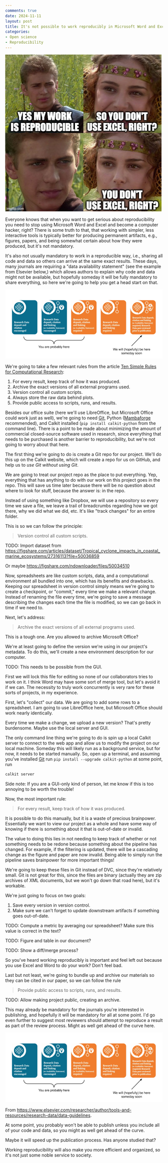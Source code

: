 ```yaml
---
comments: true
date: 2024-11-11
layout: post
title: It's not possible to work reproducibly in Microsoft Word and Excel, right?
categories:
- Open science
- Reproducibility
---
```


![Anakin uses Excel.](/images/repro-office/anakin-excel.jpg)

Everyone knows that when you want to get serious about reproducibility
you need to stop using Microsoft Word and Excel and become a computer hacker,
right?
There is some truth to that, that working with simpler,
less interactive tools is typically better for producing permanent artifacts,
e.g., figures, papers, and being somewhat certain about how they were produced,
but it's not mandatory.

It's also not usually mandatory to work in a reproducible way, i.e.,
sharing all code and data so others can arrive at the same exact results.
These days, many journals are requiring a "data availability statement"
(see the example from Elsevier below,)
which allows authors to explain why code and data might not be available,
but hopefully someday it will be fully mandatory to share everything,
so here we're going to help you get a head start on that.

![Data availability standards.](/images/repro-office/elsevier-research-data-guidelines.png)

We're going to take a few relevant rules from the article
[Ten Simple Rules for Computational Research](https://doi.org/10.1371/journal.pcbi.1003285):

1. For every result, keep track of how it was produced.
1. Archive the exact versions of all external programs used.
1. Version control all custom scripts.
1. Always store the raw data behind plots.
1. Provide public access to scripts, runs, and results.

Besides our office suite
(here we'll use LibreOffice, but Microsoft Office could work just as well),
we're going to need
[Git](https://git-scm.com),
Python ([Mambaforge](https://conda-forge.org/miniforge/) recommended),
and Calkit installed (`pip install calkit-python` from the command line).
There is a point to be made about minimizing the amount of commercial
closed-source software
used in research, since everything that needs to be purchased
is another barrier to reproducibility, but we're not going to worry
about that here.

The first thing we're going to do is create a Git repo for our project.
We'll do this up on the Calkit website,
which will create a repo for us on GitHub,
and help us to _use Git without using Git_.

We are going to treat our project repo as the place to put everything.
Yep, everything that has anything to do with our work on this project
goes in the repo.
This will save us time later because there will be no question about
where to look for stuff, because the answer is: in the repo.

Instead of using something like Dropbox,
we will use a repository so every time we save a file,
we leave a trail of breadcrumbs regarding how we got there,
why we did what we did, etc.
It's like "track changes" for an entire folder.

This is so we can follow the principle:

>Version control all custom scripts.

TODO: Import dataset from
https://figshare.com/articles/dataset/Tropical_cyclone_impacts_in_coastal_marine_ecosystems/27316113?file=50036859

Or maybe
https://figshare.com/ndownloader/files/50034510

Now, spreadsheets are like custom scripts, data, and a computational
environment all bundled into one,
which has its benefits and drawbacks.
Keeping our spreadsheet in version control simply means we're
going to create a checkpoint, or "commit,"
every time we make a relevant change.
Instead of renaming the file every time,
we're going to save a message describing the changes each time
the file is modified,
so we can go back in time if we need to.

Next, let's address:

>Archive the exact versions of all external programs used.

This is a tough one.
Are you allowed to archive Microsoft Office?

We're at least going to define the version we're
using in our project's metadata.
To do this, we'll create a new environment description for our
computer.

TODO: This needs to be possible from the GUI.

First we will lock this file for editing so none of our collaborators
tries to work on it.
I think Word may have some sort of merge tool,
but let's avoid it if we can.
The necessity to truly work concurrently is very rare for these sorts of
projects, in my experience.

First, let's "collect" our data.
We are going to add some rows to a spreadsheet.
I am going to use LibreOffice here, but Microsoft Office should
work nearly identically.

Every time we make a change, we upload a new version?
That's pretty burdensome.
Maybe use the local server and GUI.

The only command line thing we're going to do is spin up a local Calkit
server to connect to the web app and allow us to modify the project
on our local machine.
Someday this will likely run as a background service,
but for now, it needs to be started manually.
So, open up a terminal, and assuming you've
installed [Git](https://git-scm.com)
run `pip install --upgrade calkit-python`
at some point, run

```sh
calkit server
```

Side note: If you are a GUI-only kind of person,
let me know if this is too annoying to be worth the trouble!

Now, the most important rule:

>For every result, keep track of how it was produced.

It is possible to do this manually,
but it is a waste of precious brainpower.
Essentially we want to view our project as a whole
and have some way of knowing if there is something about it
that is out-of-date or invalid.

The value to doing this lies in not needing to keep track of
whether or not something needs to be redone because
something about the pipeline has changed.
For example, if the filtering is updated,
there will be a cascading change as the figure and paper
are now invalid.
Being able to simply run the pipeline saves brainpower
for more important things!

We're going to keep these files in Git instead of DVC,
since they're relatively small.
Git is not great for this, since the files are binary
(actually they are zip archives of XML documents,
but we won't go down that road here),
but it's workable.

We're just going to focus on two goals:
1. Save every version in version control.
2. Make sure we can't forget to update downstream artifacts if something
   goes out-of-date.

TODO: Compute a metric by averaging our spreadsheet?
Make sure this value is correct in the text?

TODO: Figure and table in our document?

TODO: Show a diff/merge process?

So you've heard working reproducibly is important and feel left out because
you use Excel and Word to do your work?
Don't feel bad.

Last but not least,
we're going to bundle up and archive our materials so they can
be cited in our paper,
so we can follow the rule

>Provide public access to scripts, runs, and results.

TODO: Allow making project public, creating an archive.

This may already be mandatory for the journals you're
interested in publishing,
and hopefully it will be mandatory for all at some point.
I'd go even further to suggest most reviewers
should attempt to reproduce a result as part of the review process.
Might as well get ahead of the curve here.

![Elsevier research data guidelines](/images/repro-office/elsevier-research-data-guidelines.png)

From https://www.elsevier.com/researcher/author/tools-and-resources/research-data/data-guidelines.

At some point, you probably won't be able to publish unless you include
all of your code and data, so you might as well get ahead of the curve.

Maybe it will speed up the publication process.
Has anyone studied that?

Working reproducibility will also make you more efficient and organized,
so it's not just some noble service to society.
